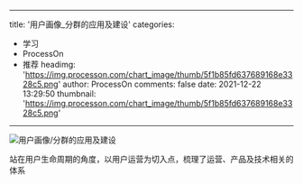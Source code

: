 
---
title: '用户画像_分群的应用及建设'
categories: 
 - 学习
 - ProcessOn
 - 推荐
headimg: 'https://img.processon.com/chart_image/thumb/5f1b85fd637689168e3328c5.png'
author: ProcessOn
comments: false
date: 2021-12-22 13:29:50
thumbnail: 'https://img.processon.com/chart_image/thumb/5f1b85fd637689168e3328c5.png'
---

<div>   
<img class="thumb" alt="用户画像/分群的应用及建设" src="https://img.processon.com/chart_image/thumb/5f1b85fd637689168e3328c5.png" referrerpolicy="no-referrer">
<p>站在用户生命周期的角度，以用户运营为切入点，梳理了运营、产品及技术相关的体系</p>  
</div>
            